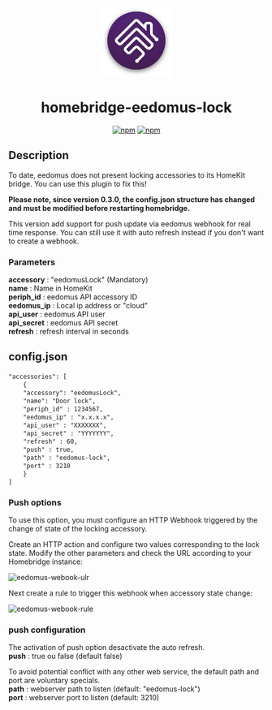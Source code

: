 <p align="center">
  <a href="https://github.com/homebridge/homebridge"><img src="https://raw.githubusercontent.com/homebridge/branding/master/logos/homebridge-color-round-stylized.png" height="140"></a>
</p>

<span align="center">

# homebridge-eedomus-lock

[![npm](https://img.shields.io/npm/v/homebridge-eedomus-lock.svg)](https://www.npmjs.com/package/homebridge-eedomus-lock) [![npm](https://img.shields.io/npm/dt/homebridge-eedomus-lock.svg)](https://www.npmjs.com/package/homebridge-eedomus-lock)

</span>

## Description
To date, eedomus does not present locking accessories to its HomeKit bridge. You can use this plugin to fix this!

**Please note, since version 0.3.0, the config.json structure has changed and must be modified before restarting homebridge.**

This version add support for push update via eedomus webhook for real time response. You can still use it with auto refresh instead if you don't want to create a webhook.

### Parameters

**accessory** : "eedomusLock" (Mandatory)  
**name** : Name in HomeKit  
**periph_id** : eedomus API accessory ID  
**eedomus_ip** : Local ip address or "cloud"  
**api_user** : eedomus API user  
**api_secret** : eedomus API secret  
**refresh** : refresh interval in seconds

## config.json
```
"accessories": [
    {
    "accessory": "eedomusLock",
    "name": "Door lock",
    "periph_id" : 1234567,
    "eedomus_ip" : "x.x.x.x",
    "api_user" : "XXXXXXX",
    "api_secret" : "YYYYYYY",
    "refresh" : 60,
    "push" : true,
    "path" : "eedomus-lock",
    "port" : 3210
    }
]
```

### Push options

To use this option, you must configure an HTTP Webhook triggered by the change of state of the locking accessory.

Create an HTTP action and configure two values corresponding to the lock state. Modify the other parameters and check the URL according to your Homebridge instance:

<img width="815" alt="eedomus-webook-ulr" src="https://user-images.githubusercontent.com/13176530/79907316-b097ab00-8419-11ea-8d28-8ea52484e72c.png">

Next create a rule to trigger this webhook when accessory state change:

<img width="813" alt="eedomus-webook-rule" src="https://user-images.githubusercontent.com/13176530/79907333-b7beb900-8419-11ea-8f39-2e44b9681eea.png">

### push configuration

The activation of push option desactivate the auto refresh.  
**push** : true ou false (default false)

To avoid potential conflict with any other web service, the default path and port are voluntary specials.  
**path** : webserver path to listen (default: "eedomus-lock")  
**port** : webserver port to listen (default: 3210)


